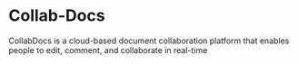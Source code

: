 # Collab-Docs
CollabDocs is a cloud-based document collaboration platform that enables people to edit, comment, and collaborate in real-time
